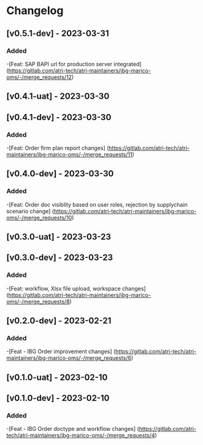 # Changelog

## [v0.5.1-dev] - 2023-03-31

### Added

-[Feat: SAP BAPI url for production server integrated] (https://gitlab.com/atri-tech/atri-maintainers/ibg-marico-oms/-/merge_requests/12)

## [v0.4.1-uat] - 2023-03-30
## [v0.4.1-dev] - 2023-03-30

### Added

-[Feat: Order firm plan report changes] (https://gitlab.com/atri-tech/atri-maintainers/ibg-marico-oms/-/merge_requests/11)

## [v0.4.0-dev] - 2023-03-30

### Added

-[Feat: Order doc visiblity based on user roles, rejection by supplychain scenario change] (https://gitlab.com/atri-tech/atri-maintainers/ibg-marico-oms/-/merge_requests/10)


## [v0.3.0-uat] - 2023-03-23
## [v0.3.0-dev] - 2023-03-23

### Added

-[Feat: workflow, Xlsx file upload, workspace changes] (https://gitlab.com/atri-tech/atri-maintainers/ibg-marico-oms/-/merge_requests/8)

## [v0.2.0-dev] - 2023-02-21

### Added

-[Feat - IBG Order improvement changes] (https://gitlab.com/atri-tech/atri-maintainers/ibg-marico-oms/-/merge_requests/6)

## [v0.1.0-uat] - 2023-02-10
## [v0.1.0-dev] - 2023-02-10

### Added

-[Feat - IBG Order doctype and workflow changes] (https://gitlab.com/atri-tech/atri-maintainers/ibg-marico-oms/-/merge_requests/4)
